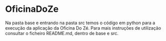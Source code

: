 # OficinaDoZe
Na pasta base e entrando na pasta src temos o código em python para a execução da aplicação da Oficina Do Zé.
Para mais instruções de utilização consultar o ficheiro README.md, dentro de base e src.
